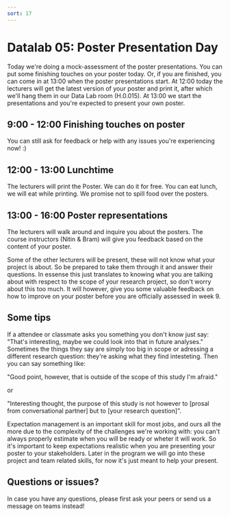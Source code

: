 ```yaml
---
sort: 17
---
```


# Datalab 05: Poster Presentation Day

Today we're doing a mock-assessment of the poster presentations. You can put some finishing touches on your poster today. Or, if you are finished, you can come in at 13:00 when the poster presentations start. At 12:00 today the lecturers will get the latest version of your poster and print it, after which we'll hang them in our Data Lab room (H.0.015). At 13:00 we start the presentations and you're expected to present your own poster.

## 9:00 - 12:00 Finishing touches on poster
You can still ask for feedback or help with any issues you're experiencing now! :)

## 12:00 - 13:00 Lunchtime
The lecturers will print the Poster. We can do it for free. You can eat lunch, we will eat while printing. We promise not to spill food over the posters.

## 13:00 - 16:00 Poster representations
The lecturers will walk around and inquire you about the posters. The course instructors (Nitin & Bram) will give you feedback based on the content of your poster.

Some of the other lecturers will be present, these will not know what your project is about. So be prepared to take them through it and answer their questions. In essense this just translates to knowing what you are talking about with respect to the scope of your research project, so don't worry about this too much. It will however, give you some valuable feedback on how to improve on your poster before you are officially assessed in week 9.


## Some tips
If a attendee or classmate asks you something you don't know just say: "That's interesting, maybe we could look into that in future analyses."
Sometimes the things they say are simply too big in scope or adressing a different research question: they're asking what they find intesteting. Then you can say something like:

"Good point, however, that is outside of the scope of this study I'm afraid."

or

"Interesting thought, the purpose of this study is not however to [prosal from conversational partner] but to [your research question]".


Expectation management is an important skill for most jobs, and ours all the more due to the complexity of the challenges we're working with: you can't always properly estimate when you will be ready or wheter it will work. So it's important to keep expectations realistic when you are presenting your poster to your stakeholders. Later in the program we will go into these project and team related skills, for now it's just meant to help your present.



## Questions or issues?
In case you have any questions, please first ask your peers or send us a message on teams instead!
